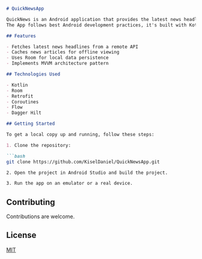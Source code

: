 
```markdown
# QuickNewsApp

QuickNews is an Android application that provides the latest news headlines.
The App follows best Android development practices, it's built with Kotlin and uses modern Android development tools.

## Features

- Fetches latest news headlines from a remote API
- Caches news articles for offline viewing
- Uses Room for local data persistence
- Implements MVVM architecture pattern

## Technologies Used

- Kotlin
- Room
- Retrofit
- Coroutines
- Flow
- Dagger Hilt

## Getting Started

To get a local copy up and running, follow these steps:

1. Clone the repository:

```bash
git clone https://github.com/KiselDaniel/QuickNewsApp.git

2. Open the project in Android Studio and build the project.

3. Run the app on an emulator or a real device.

```

## Contributing

Contributions are welcome.

## License

[MIT](https://choosealicense.com/licenses/mit/)
```
